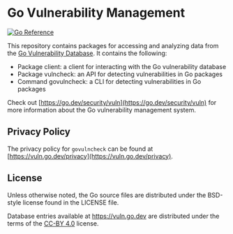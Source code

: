 # Go Vulnerability Management

[![Go Reference](https://pkg.go.dev/badge/github.com/julieqiu/vuln.svg)](https://pkg.go.dev/github.com/julieqiu/vuln)

This repository contains packages for accessing and analyzing data from the
[Go Vulnerability Database](https://vuln.go.dev). It contains the following:

- Package client: a client for interacting with the Go vulnerability database
- Package vulncheck: an API for detecting vulnerabilities in Go packages
- Command govulncheck: a CLI for detecting vulnerabilities in Go packages

Check out [https://go.dev/security/vuln](https://go.dev/security/vuln) for more
information about the Go vulnerability management system.

## Privacy Policy

The privacy policy for `govulncheck` can be found at
[https://vuln.go.dev/privacy](https://vuln.go.dev/privacy).

## License

Unless otherwise noted, the Go source files are distributed under
the BSD-style license found in the LICENSE file.

Database entries available at https://vuln.go.dev are distributed under the
terms of the [CC-BY 4.0](https://creativecommons.org/licenses/by/4.0/) license.
